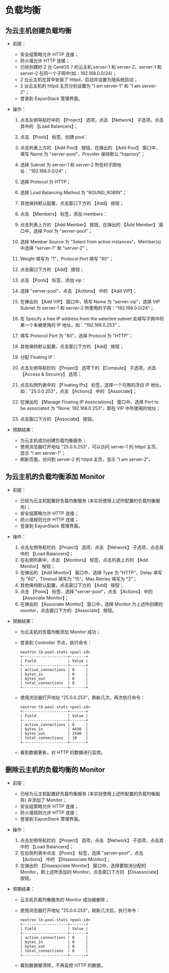 # 负载均衡

## 为云主机创建负载均衡

* 前提：

  * 安全组策略允许 HTTP 连接；
  * 防火墙允许 HTTP 连接；
  * 已经创建好 2 台 CentOS 7 的云主机 server-1 和 server-2，server-1 和 server-2 在同一个子网中(如：192.168.0.0/24)；
  * 2 台云主机在其中安装了 httpd，启动并设置为随系统启动；
  * 2 台云主机的 httpd 主页分别设置为 "I am server-1" 和 "I am server-2"；
  * 登录到 EayunStack 管理界面。

* 操作：

  1. 点击左侧导航栏中的 【Project】 选项，点击 【Network】 子选项，点击其中的 【Load Balancers】；
  1. 点击 【Pools】 标签，创建 pool：

    1. 点击列表上方的 【Add Pool】 按钮，在弹出的 【Add Pool】 窗口中，填写 Name 为 "server-pool"，Provider 保持默认 "haproxy"；
    1. 选择 Subnet 为 server-1 和 server-2 所在的子网地址："192.168.0.0/24"；
    1. 选择 Protocol 为 HTTP；
    1. 选择 Load Balancing Method 为 "ROUND_ROBIN"；
    1. 其他保持默认配置，点击窗口下方的 【Add】 按钮；

  1. 点击 【Members】 标签，添加 members：

    1. 点击列表上方的 【Add Member】 按钮，在弹出的 【Add Member】 窗口中，选择 Pool 为 "server-pool"；
    1. 选择 Member Source 为 "Select from active instances"，Member(s) 中选择 "server-1" 和 "server-2"；
    1. Weight 填写为 "1"，Protocol Port 填写 "80"；
    1. 点击窗口下方的 【Add】 按钮；

  1. 点击 【Pools】 标签，添加 vip：

    1. 选择 "server-pool"，点击 【Actions】 中的 【Add VIP】；
    1. 在弹出的 【Add VIP】 窗口中，填写 Name 为 "server-vip"，选择 VIP Subnet 为 server-1 和 server-2 所使用的子网："192.168.0.0/24"；
    1. 在 Specify a free IP address from the selected subnet 处填写子网中的某一个未被使用的 IP 地址，如："192.168.0.253"；
    1. 填写 Protocol Port 为 "80"，选择 Protocol 为 "HTTP"；
    1. 其他保持默认配置，点击窗口下方的 【Add】 按钮；

  1. 分配 Floating IP：

    1. 点击左侧导航栏的 【Project】 选项下的 【Compute】 子选项，点击 【Access & Securiry】 选项；
    1. 点击右侧列表中的 【Floating IPs】 标签，选择一个可用的浮动 IP 地址，如："25.0.0.253"，点击 【Actions】 中的 【Associate】；
    1. 在弹出的 【Manage Floating IP Associations】 窗口中，选择 Port to be associated 为 "None: 192.168.0.253"，即在 VIP 中所使用的地址；
    1. 点击窗口下方的 【Associate】 按钮。

* 预期结果：

  * 为云主机成功创建负载均衡服务；
  * 使用浏览器打开地址 "25.0.0.253"，可以访问 server-1 的 httpd 主页，显示 "I am server-1"；
  * 刷新页面，访问到 server-2 的 httpd 主页，显示 "I am server-2"。

## 为云主机的负载均衡添加 Monitor

* 前提：

  * 已经为云主机配置好负载均衡服务 (本实验使用上述所配置的负载均衡服务)；
  * 安全组策略允许 HTTP 连接；
  * 防火墙规则允许 HTTP 连接；
  * 登录到 EayunStack 管理界面。

* 操作：

  1. 点击左侧导航栏的 【Project】 选项，点击 【Network】 子选项，点击其中的 【Load Balancers】；
  1. 在右侧列表中，点击 【Monitors】 标签，点击列表上方的 【Add Monitor】 按钮；
  1. 在弹出的 【Add Monitor】 窗口中，选择 Type 为 "HTTP"，Delay 填写为 "60"，Timeout 填写为 "15"，Max Retries 填写为 "2"；
  1. 其他保持默认配置，点击窗口下方的 【Add】 按钮；
  1. 点击 【Pools】 标签，选择 "server-pool"，点击 【Actions】 中的 【Associate Monitor】；
  1. 在弹出的 【Associate Monitor】 窗口中，选择 Monitor 为上述所创建的 monitor，点击窗口下方的 【Associate】 按钮。

* 预期结果：

  * 为云主机的负载均衡添加 Monitor 成功；
  * 登录到 Controller 节点，执行命令：

      ```
      neutron lb-pool-stats <pool-id>
      +--------------------+-------+
      | Field              | Value |
      +--------------------+-------+
      | active_connections | 0     |
      | bytes_in           | 0     |
      | bytes_out          | 0     |
      | total_connections  | 0     |
      +--------------------+-------+ 
      ```

  * 使用浏览器打开地址 "25.0.0.253"，刷新几次，再次执行命令：

      ```
      neutron lb-pool-stats <pool-id>
      +--------------------+-------+
      | Field              | Value |
      +--------------------+-------+
      | active_connections | 0     |
      | bytes_in           | 4430  |
      | bytes_out          | 2540  |
      | total_connections  | 10    |
      +--------------------+-------+ 
      ```

  * 看到数据更新，对 HTTP 的数据进行监控。


## 删除云主机的负载均衡的 Monitor

* 前提：

  * 已经为云主机配置好负载均衡服务 (本实验使用上述所配置的负载均衡服务) 并添加了 Monitor；
  * 安全组策略允许 HTTP 连接；
  * 防火墙规则允许 HTTP 连接；
  * 登录到 EayunStack 管理界面。

* 操作：

  1. 点击左侧导航栏的 【Project】 选项，点击 【Network】 子选项，点击其中的 【Load Balancers】；
  1. 在右侧列表中点击 【Pools】 标签，选择 "server-pool"，点击 【Actions】 中的 【Disassociate Monitor】；
  1. 在弹出的 【Disassociate Monitor】 窗口中，选择要取消分配的 Monitor，即上述所添加的 Monitor，点击窗口下方的 【Disassociate】 按钮。

* 预期结果：

  * 云主机负载均衡服务的 Monitor 成功被删除；
  * 使用浏览器打开地址 "25.0.0.253"，刷新几次后，执行命令：

      ```
      neutron lb-pool-stats <pool-id>
      +--------------------+-------+
      | Field              | Value |
      +--------------------+-------+
      | active_connections | 0     |
      | bytes_in           | 0     |
      | bytes_out          | 0     |
      | total_connections  | 0     |
      +--------------------+-------+ 
      ```

  * 看到数据被清除，不再监控 HTTP 的数据。
